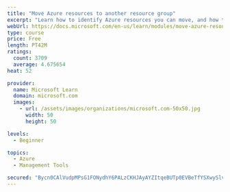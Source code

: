 ```yaml
---
title: "Move Azure resources to another resource group"
excerpt: "Learn how to identify Azure resources you can move, and how to move them to a new resource group."
webUrl: https://docs.microsoft.com/en-us/learn/modules/move-azure-resources-another-resource-group/
type: course
price: Free
length: PT42M
ratings:
  count: 3709
  average: 4.675654
heat: 52

provider:
  name: Microsoft Learn
  domain: microsoft.com
  images:
    - url: /assets/images/organizations/microsoft.com-50x50.jpg
      width: 50
      height: 50

levels:
  - Beginner

topics:
  - Azure
  - Management Tools

secured: "Bycn0CAlVudpMPsG1FONydhY6PALzCKHJAyAYZItqeBUTp0EVBeTfYSXwySlv4FswUMRswemeh56/CxTGGLdzGELglOVgQa0DxZtdNjwS2idrV0VrCIFKhLV6M0LVRA0A3yXuRc2BihGKWd6zFJ2MtndhM+EtYFNwmG8XCWcjh/As8JVIyccswb3eABWem8S3CUMW4BvRdC/RIDi+yOv7np2ShR643mgRJzcxGIWi96dnynxA2cy9hrDwog4bbmaKBiJVkfxxb4SiS8MDtAKCHPruGIiePEk2LpncvtUIGTAhtu034s8lstL+bBL3Dg0RNu1oryysjRGVKoeRbhi+hstUJ4sds+8PakhUS4fKx/Fc1lzbU2LctKAPnGMse9fKahGhjCLQsNSLrVlBW6eT0BGTav4LDCsn9a1XEjCIBU=;3BoE5ORlV7sRheZCIGq03A=="
---
```


